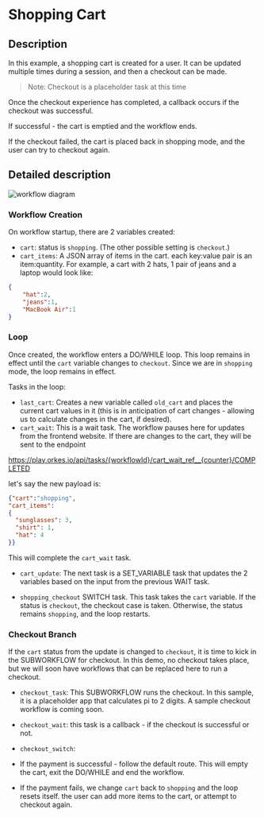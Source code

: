 # Shopping Cart

## Description

In this example, a shopping cart is created for a user.  It can be updated multiple times during a session, and then a checkout can be made.

>Note: Checkout is a placeholder task at this time

Once the checkout experience has completed, a callback occurs if the checkout was successful.

If successful - the cart is emptied and the workflow ends.

If the checkout failed, the cart is placed back in shopping mode, and the user can try to checkout again.

## Detailed description

![workflow diagram](https://raw.githubusercontent.com/conductor-sdk/conductor-examples/main/shopping_cart/images/shopping_cart_workflow.jpg)


### Workflow Creation

On workflow startup, there are 2 variables created:

* `cart`: status is `shopping`. (The other possible setting is `checkout`.)
* `cart_items`:  A JSON array of items in the cart. each key:value pair is an item:quantity. For example, a cart with 2 hats, 1 pair of jeans and a laptop would look like:

```json
{
    "hat":2,
    "jeans":1,
    "MacBook Air":1
}
```

### Loop

Once created, the workflow enters a DO/WHILE loop.  This loop remains in effect until the `cart` variable changes to `checkout`.  Since we are in `shopping` mode, the loop remains in effect.

Tasks in the loop:

* `last_cart`: Creates a new variable called `old_cart` and places the current cart values in it (this is in anticipation of cart changes - allowing us to calculate changes in the cart, if desired).
* `cart_wait`: This is a wait task. The workflow pauses here for updates from the frontend website.  If there are changes to the cart, they will be sent to the endpoint

https://play.orkes.io/api/tasks/{workflowId}/cart_wait_ref__{counter}/COMPLETED

let's say the new payload is:

```json
{"cart":"shopping",
"cart_items":
{
  "sunglasses": 3,
  "shirt": 1,
  "hat": 4
}}
```

This will complete the `cart_wait` task.

* `cart_update`: The next task is a SET_VARIABLE task that updates the 2 variables based on the input from the previous WAIT task.

* `shopping_checkout` SWITCH task.  This task takes the `cart` variable.  If the status is `checkout`, the checkout case is taken. Otherwise, the status remains `shopping`, and the loop restarts.

### Checkout Branch

If the `cart` status from the update is changed to `checkout`, it is time to kick in the SUBWORKFLOW for checkout.  In this demo, no checkout takes place, but we will soon have workflows that can be replaced here to run a checkout.

* `checkout_task`: This SUBWORKFLOW runs the checkout. In this sample, it is a placeholder app that calculates pi to 2 digits. A sample checkout workflow is coming soon.

* `checkout_wait`: this task is a callback - if the checkout is successful or not.

* `checkout_switch`: 

 * If the payment is successful - follow the default route. This will empty the cart, exit the DO/WHILE and end the workflow.  
 * If the payment fails, we change `cart` back to `shopping` and the loop resets itself.  the user can add more items to the cart, or attempt to checkout again.